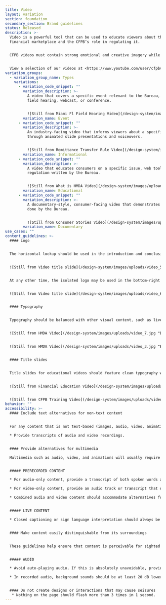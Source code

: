 ```yaml
---
title: Video
layout: variation
section: foundation
secondary_section: Brand guidelines
status: Released
description: >-
  Video is a powerful tool that can be used to educate viewers about the
  financial marketplace and the CFPB’s role in regulating it.


  CFPB videos must contain strong emotional and creative imagery while maintaining visual simplicity. Video is a complex medium, so it is essential to pay attention to every detail, for example: composition, color treatment, typography and timing. The audience should recognize a CFPB video through its unique visual treatment.


  View a selection of our videos at <https://www.youtube.com/user/cfpbvideo>[](http://flickr.com/photos/cfpbphotos).
variation_groups:
  - variation_group_name: Types
    variations:
      - variation_code_snippet: ""
        variation_description: >-
          A video that covers a specific event relevant to the Bureau, such as a
          field hearing, webcast, or conference.


          ![Still from Miami Fl Field Hearing Video](/design-system/images/uploads/video_1.jpg "Event video")
        variation_name: Event
      - variation_code_snippet: ""
        variation_description: >-
          An industry-facing video that informs viewers about a specific topic
          through animated slide presentations and voiceovers.


          ![Still from Remittance Transfer Rule Video](/design-system/images/uploads/video_2.jpg "Informational video")
        variation_name: Informational
      - variation_code_snippet: ""
        variation_description: >-
          A video that educates consumers on a specific issue, web tool, or
          regulation written by the Bureau.


          ![Still from What is HMDA Video](/design-system/images/uploads/video_3.jpg "Educational video")
        variation_name: Educational
      - variation_code_snippet: ""
        variation_description: >-
          A documentary-style, consumer-facing video that demonstrates the work
          done by the Bureau.


          ![Still from Consumer Stories Video](/design-system/images/uploads/video_4.jpg "Documentary video")
        variation_name: Documentary
use_cases: ""
content_guidelines: >-
  #### Logo


  The horizontal lockup should be used in the introduction and conclusion of a video, centered on a white background without any other visual content.


  ![Still from Video title slide](/design-system/images/uploads/video_5.jpg "Logo in Video")


  At any other time, the isolated logo may be used in the bottom-right corner of the frame. The logo must be placed on a white background.


  ![Still from Video title slide](/design-system/images/uploads/video_6.jpg "Logo in Video")


  #### Typography


  Typography should be balanced with other visual content, such as live footage or illustration. Type should not overlap other content. Key messages can also be highlighted on their own using display text.


  ![Still from HMDA Video](/design-system/images/uploads/video_7.jpg "Example of typography in Video")


  ![Still from HMDA Video](/design-system/images/uploads/video_3.jpg "Example of typography in Video")


  #### Title slides


  Title slides for educational videos should feature clean typography with ample white space. A beam pattern may be used either as the background or anchored to the bottom of the composition.


  ![Still from Financial Education Video](/design-system/images/uploads/video_9.jpg "Example of title slide in Video")


  ![Still from CFPB Training Video](/design-system/images/uploads/video_10.jpg "Example of title slide in Video")
behavior: ""
accessibility: >-
  #### Include text alternatives for non-text content


  For any content that is not text-based (images, audio, video, animations, charts, graphs, etc), provide an alternative version of that content that is text-based.

  * Provide transcripts of audio and video recordings.


  #### Provide alternatives for multimedia

  Multimedia such as audio, video, and animations will usually require more than just descriptive text. In most cases, the timing of text and descriptions in these files is important and should therefore be incorporated in an accessible manner.


  ##### PRERECORDED CONTENT

  * For audio-only content, provide a transcript of both spoken words and descriptions of other sounds.

  * For video-only content, provide an audio track or transcript that describes the video.

  * Combined audio and video content should accommodate alternatives for both (e.g., closed captioning or sign interpretation for audio, and an audio track or a screenplay-like document that transcribes dialog and descriptions of sounds and action for video).


  ##### LIVE CONTENT

  * Closed captioning or sign language interpretation should always be available, but in some cases providing the prepared remarks or script alongside the audio/video may suffice.


  #### Make content easily distinguishable from its surroundings


  These guidelines help ensure that content is perceivable for sighted users.


  ##### AUDIO

  * Avoid auto-playing audio. If this is absolutely unavoidable, provide a control that allows the user to stop the audio and adjust or mute the volume.

  * In recorded audio, background sounds should be at least 20 dB lower than foreground sounds and speech. This does not apply to music.


  #### Do not create designs or interactions that may cause seizures
   * Nothing on the page should flash more than 3 times in 1 second.
---
```

